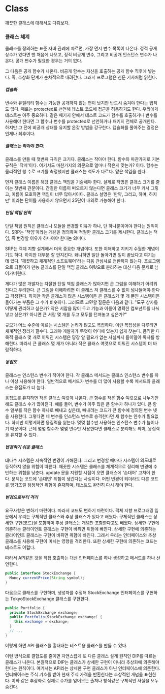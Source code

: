 # Class



깨끗한 클래스에 대해서도 다뤄보자.



### 클래스 체계

클래스를 정의하는 표준 자바 관례에 따르면, 가장 먼저 변수 목록이 나온다. 정적 공개 상수가 있다면 맨 처음에 나오고, 정적 비공개 변수, 그리고 비공개 인스턴스 변수가 나온다. 공개 변수가 필요한 경우는 거의 없다.

그 다음은 공개 함수가 나온다. 비공개 함수는 자신을 호출하는 공개 함수 직후에 넣는다. 즉, 추상화 단계가 순차적으로 내려간다. 그래서 프로그램은 신문 기사처럼 읽힌다.



##### 캡슐화

변수와 유틸리티 함수는 가능한 공개하지 않는 편이 낫지만 반드시 숨겨야 한다는 법칙도 없다. 때로는 protected로 선언해 테스트 코드에 접근을 허용하기도 한다. 우리에게 테스트는 아주 중요하다. 같은 패키지 안에서 테스트 코드가 함수를 호출하거나 변수를 사용해야 한다면 그 함수나 변수를 protected로 선언하거나 패키지 전체로 공개한다. 하지만 그 전에 비공개 상태를 유지할 온갖 방법을 강구한다. 캡슐화를 풀어주는 결정은 언제나 최후이다.



##### 클래스는 작아야 한다.

클래스를 만들 때 첫번째 규칙은 크기다. 클래스는 작아야 한다. 함수와 마찬가지로 기본 규칙은 '작게'이다. 여기서도 마찬가지의 의문으로 얼마나 작은게 맞는가? 이다. 함수는 물리적인 행 수로 크기를 측정했지만 클래스는 척도가 다르다. 맡은 책임을 센다.

먼저 클래스 이름은 해당 클래스 책임을 기술해야 한다. 실제로 작명은 클래스 크기를 줄이는 첫번째 관문이다. 간결한 이름이 떠오르지 않는다면 클래스 크기가 너무 커서 그렇고, 이름이 모호하면 책임이 너무 많아서이다. 클래스 설명은 '만약, 그리고, 하며, 하지만' 이라는 단어를 사용하지 않으면서 25단어 내외로 가능해야 한다.



##### 단일 책임 원칙

단일 책임 원칙은 클래스나 모듈을 변경할 이유가 하나, 단 하나뿐이어야 한다는 원칙이다. SRP는 '책임'이라는 개념을 정의하며 적절한 클래스 크기를 제시한다. 클래스는 책임, 즉 변경할 이유가 하나여야 한다는 의미다. 

SRP는 객체 지향 설계에서 더욱 중요한 개념이다. 또한 이해하고 지키기 수월한 개념이기도 하다. 하지만 대부분 잘 안지킨다. 왜냐하면 일단 돌아가면 일이 끝났다고 여기는 데 있다. '깨끗하고 체계적인 소프트웨어'라는 다음 관심사로 전환하지 않는다. 프로그램으로 되돌아가 만능 클래스를 단일 책임 클래스 여럿으로 분리하는 대신 다음 문제로 넘어가버린다.

게다가 많은 개발자는 자잘한 단일 책임 클래스가 많아지면 큰 그림을 이해하기 어려워진다고 우려한다. 큰 그림을 이해하려면 이 클래스 저 클래스를 수 없이 넘나들어야 한다고 걱정한다. 하지만 작은 클래스가 많은 시스템이든 큰 클래스가 몇 개 뿐인 시스템이든 돌아가는 부품은 그 수가 비슷하다. 그러므로 고민할 질문은 다음과 같다. "도구 상자를 어떻게 관리하고 싶은가? 작은 서랍을 많이 두고 기능과 이름이 명확한 컴포넌트를 나눠 넣고 싶은가? 아니면 큰 서랍 몇 개를 두고 모두를 던져놓고 싶은가?"

규모가 어느 수준에 이르는 시스템은 논리가 많고도 복잡하다. 이런 복잡성을 다루려면 체계적인 정리가 필수다. 그래야 개발자가 무엇이 어디에 있는지 쉽게 찾는다. 큼직한 다목적 클래스 몇 개로 이뤄진 시스템은 당장 알 필요가 없는 사실까지 들이밀어 독자를 방해한다. 따라서 큰 클래스 몇 개가 아니라 작은 클래스 여럿으로 이뤄진 시스템이 더 바람직하다.



##### 응집도

클래스는 인스턴스 변수가 작아야 한다. 각 클래스 메서드는 클래스 인스턴스 변수를 하나 이상 사용해야 한다. 일반적으로 메서드가 변수를 더 많이 사용할 수록 메서드와 클래스는 응집도가 더 높다.

응집도를 유지하면 작은 클래스 여럿이 나온다. 큰 함수를 작은 함수 여럿으로 나누기만 해도 클래스 수가 많아진다. 예를 들어, 변수가 아주 많은 큰 함수가 하나가 있다. 큰 함수 일부를 작은 함수 하나로 빼내고 싶은데, 빼내려는 코드가 큰 함수에 정의된 변수 넷을 사용한다. 그렇다면 네 변수를 인스턴스 변수로 승격한다면 새 함수는 인수가 필요없다. 하지만 이렇게하면 응집력을 잃는다. 몇몇 함수만 사용하는 인스턴스 변수가 늘어나기 때문이다. 근데 몇몇 함수가 몇몇 변수만 사용한다면 클래스로 분리해도 되며, 응집력을 유지할 수 있다.



##### 변경하기 쉬운 클래스

대다수 시스템은 지속적인 변경이 가해진다. 그리고 변경할 때마다 시스템이 의도대로 동작하지 않을 위험이 따른다. 깨끗한 시스템은 클래스를 체계적으로 정리해 변경에 수반하는 위험을 낮춘다. update 문을 지원할 시점이 오면 클래스에 '손대어' 고쳐야 한다. 문제는 코드에 '손대면' 위험이 생긴다는 사실이다. 어떤 변경이 되더라도 다른 코드를 망가뜨릴 잠정적인 위험이 존재하며, 테스트도 완전히 다시 해야 한다.



##### 변경으로부터 격리

요구사항은 변하기 마련이다. 따라서 코드도 변하기 마련이다. 객체 지향 프로그래밍 입문에서 우리는 구체적인 클래스와 추상 클래스가 있다고 배웠다. 구체적인 클래스는 상세한 구현(코드)을 포함하며 추상 클래스는 개념만 포함한다고도 배웠다. 상세한 구현에 의존하는 클라이언트 클래스는 구현이 바뀌면 위험에 빠진다. 상세한 구현에 의존하는 클라이언트 클래스는 구현이 바뀌면 위험에 빠진다. 그래서 우리는 인터페이스와 추상 클래스를 사용해 구현이 미치는 영향을 격리한다. 또한 상세한 구현에 의존하는 코드는 테스트도 어렵다.

따라서 API같은 것을 직접 호출하는 대신 인터페이스를 하나 생성하고 메서드를 하나 선언한다.

```java
public interface StockExchange {
  Money currentPrice(String symbol);
}
```

다음으로 클래스를 구현하며, 생성자를 수정해 StockExchange 인터페이스를 구현하는 TokyoStockExchange 클래스를 구현한다.

```java
public Portfolio {
  private StockExchange exchange;
  public Portfolio(StockExchange exchange) {
    this.exchange = exchange;
  }
  // ...
}
```

이렇게 하면 API 클래스를 흉내내는 테스트용 클래스를 만들 수 있다.

이런 방식으로 결합도를 줄이면 자연스럽게 또 다른 클래스 설계 원칙인 DIP를 따르는 클래스가 나온다. 본질적으로 DIP는 클래스가 상세한 구현이 아니라 추상화에 의존해야 한다는 원칙이다. 여기서는 API라는 상세한 구현 클래스가 아닌 인터페이스에 의존한다. 인터페이스는 주식 기호를 받아 현재 주식 가격을 반환한다는 추상적인 개념을 표현한다. 이와 같은 추상화로 실제로 주가를 얻어오는 출처나 방식같은 구체적인 사실을 모두 숨긴다.